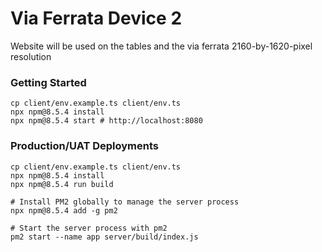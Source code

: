 # Via Ferrata Device 2

Website will be used on the tables and the via ferrata
2160-by-1620-pixel resolution

### Getting Started

```shell
cp client/env.example.ts client/env.ts
npx npm@8.5.4 install
npx npm@8.5.4 start # http://localhost:8080
```

### Production/UAT Deployments

```shell
cp client/env.example.ts client/env.ts
npx npm@8.5.4 install
npx npm@8.5.4 run build

# Install PM2 globally to manage the server process
npx npm@8.5.4 add -g pm2

# Start the server process with pm2
pm2 start --name app server/build/index.js
```